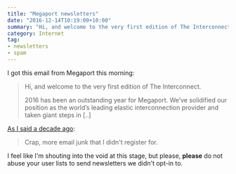 ```yaml
---
title: "Megaport newsletters"
date: "2016-12-14T10:19:00+10:00"
summary: "Hi, and welcome to the very first edition of The Interconnect... d'oh!"
category: Internet
tag:
- newsletters
- spam
---
```

I got this email from Megaport this morning:

> Hi, and welcome to the very first edition of The Interconnect.
> 
> 2016 has been an outstanding year for Megaport. We’ve solidified our 
> position as the world’s leading elastic interconnection provider and 
> taken giant steps in [..]

[As I said a decade ago]\:

> Crap, more email junk that I didn't register for.

I feel like I'm shouting into the void at this stage, but please, **please** do not abuse your user lists to send newsletters we didn't opt-in to.

[As I said a decade ago]: https://rubenerd.com/new-newsletters/

